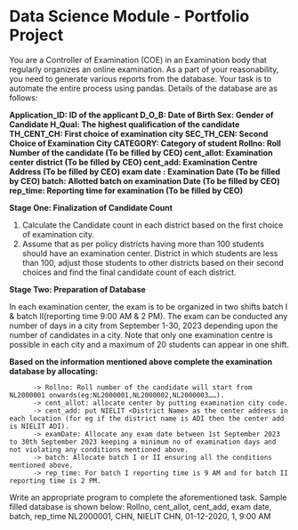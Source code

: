 # Data Science Module - Portfolio Project 

You are a Controller of Examination (COE) in an Examination body that regularly organizes an online examination. As a part of your reasonability, you need to generate various reports from the database. Your task is to automate the entire process using pandas. Details of the database are as follows: 

**Application_ID: ID of the applicant
D_O_B: Date of Birth
Sex: Gender of Candidate
H_Qual: The highest qualification of the candidate
TH_CENT_CH: First choice of examination city
SEC_TH_CEN: Second Choice of Examination City
CATEGORY: Category of student
Rollno: Roll Number of the candidate (To be filled by CEO)
cent_allot: Examination center district (To be filled by CEO)
cent_add: Examination Centre Address (To be filled by CEO)
exam date : Examination Date (To be filled by CEO)
batch: Allotted batch on examination Date (To be filled by CEO)
rep_time: Reporting time for examination (To be filled by CEO)**

**Stage One: Finalization of Candidate Count**
1. Calculate the Candidate count in each district based on the first choice of examination city.
2. Assume that as per policy districts having more than 100 students should have an examination center. District in which students are less than 100, adjust those students to other districts
based on their second choices and find the final candidate count of each district.

**Stage Two: Preparation of Database**

In each examination center, the exam is to be organized in two shifts batch I & batch II(reporting time 9:00 AM & 2 PM). The exam can be conducted any number of days in a city from
September 1-30, 2023 depending upon the number of candidates in a city. Note that only one examination centre is possible in each city and a maximum of 20 students can appear in one shift.

**Based on the information mentioned above complete the examination database by allocating:**

          -> Rollno: Roll number of the candidate will start from NL2000001 onwards(eg:NL2000001,NL2000002,NL2000003……).
          -> cent_allot: allocate center by putting examination city code.
          -> cent_add: put NIELIT <District Name> as the center address in each location (for eg if the district name is ADI then the center add is NIELIT ADI).
          -> examDate: Allocate any exam date between 1st September 2023 to 30th September 2023 keeping a minimum no of examination days and not violating any conditions mentioned above.
          -> batch: Allocate batch I or II ensuring all the conditions mentioned above.
          -> rep_time: For batch I reporting time is 9 AM and for batch II reporting time is 2 PM.

Write an appropriate program to complete the aforementioned task. Sample filled database is shown below:
Rollno, cent_allot, cent_add, exam date, batch, rep_time
NL2000001, CHN, NIELIT CHN, 01-12-2020, 1, 9:00 AM
